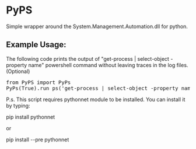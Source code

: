 # PyPS
Simple wrapper around the System.Management.Automation.dll for python. 

## Example Usage:
The following code prints the output of "get-process | select-object -property name" powershell command without leaving traces in the log files. (Optional)

<pre>
from PyPS import PyPs
PyPs(True).run_ps('get-process | select-object -property name')
</pre>


P.s. This script requires pythonnet module to be installed. You can install it by typing:

pip install pythonnet

or 

pip install --pre pythonnet
